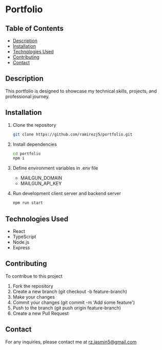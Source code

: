 # Portfolio

## Table of Contents
- [Description](#description)
- [Installation](#installation)
- [Technologies Used](#technologies-used)
- [Contributing](#contributing)
- [Contact](#contact)

## Description
This portfolio is designed to showcase my technical skills, projects, and professional journey.

## Installation
1. Clone the repository
   ```bash
   git clone https://github.com/ramirezj5/portfolio.git

2. Install dependencies
   ```bash
   cd portfolio
   npm i

2. Define environment variables in .env file
   - MAILGUN_DOMAIN
   - MAILGUN_API_KEY

2. Run development client server and backend server
   ```bash
   npm run start
   
## Technologies Used
- React
- TypeScript
- Node.js
- Express

## Contributing 
To contribue to this project 
1. Fork the repository
2. Create a new branch (git checkout -b feature-branch)
3. Make your changes
4. Commit your changes (git commit -m 'Add some feature')
5. Push to the branch (git push origin feature-branch)
6. Create a new Pull Request

## Contact
For any inquiries, please contact me at rz.jasmin5@gmail.com

